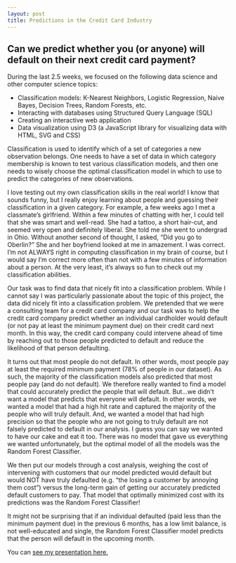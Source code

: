 ```yaml
---
layout: post
title: Predictions in the Credit Card Industry
---
```


##  Can we predict whether you (or anyone) will default on their next credit card payment? 

During the last 2.5 weeks, we focused on the following data science and other computer science topics:  
* Classification models: K-Nearest Neighbors, Logistic Regression, Naive Bayes, Decision Trees, Random Forests, etc.
* Interacting with databases using Structured Query Language (SQL) 
* Creating an interactive web application  
* Data visualization using D3 (a JavaScript library for visualizing data with HTML, SVG and CSS)  

Classification is used to identify which of a set of categories a new observation belongs. One needs to have a set of data in which category membership is known to test various classification models, and then one needs to wisely choose the optimal classification model in which to use to predict the categories of new observations.

I love testing out my own classification skills in the real world! I know that sounds funny, but I really enjoy learning about people and guessing their classification in a given category.  For example, a few weeks ago I met a classmate’s girlfriend. Within a few minutes of chatting with her, I could tell that she was smart and well-read. She had a tattoo, a short hair-cut, and seemed very open and definitely liberal. She told me she went to undergrad in Ohio. Without another second of thought, I asked, “Did you go to Oberlin?” She and her boyfriend looked at me in amazement. I was correct. I’m not ALWAYS right in computing classification in my brain of course, but I would say I’m correct more often than not with a few minutes of information about a person. At the very least, it’s always so fun to check out my classification abilities.

Our task was to find data that nicely fit into a classification problem. While I cannot say I was particularly passionate about the topic of this project, the data did nicely fit into a classification problem. We pretended that we were a consulting team for a credit card company and our task was to help the credit card company predict whether an individual cardholder would default (or not pay at least the minimum payment due) on their credit card next month. In this way, the credit card company could intervene ahead of time by reaching out to those people predicted to default and reduce the likelihood of that person defaulting.

It turns out that most people do not default. In other words, most people pay at least the required minimum payment (78% of people in our dataset). As such, the majority of the classification models also predicted that most people pay (and do not default). We therefore really wanted to find a model that could accurately predict the people that will default. But…we didn’t want a model that predicts that everyone will default. In other words, we wanted a model that had a high hit rate and captured the majority of the people who will truly default. And, we wanted a model that had high precision so that the people who are not going to truly default are not falsely predicted to default in our analysis. I guess you can say we wanted to have our cake and eat it too.  There was no model that gave us everything we wanted unfortunately, but the optimal model of all the models was the Random Forest Classifier.

We then put our models through a cost analysis, weighing the cost of intervening with customers that our model predicted would default but would NOT have truly defaulted  (e.g. “the losing a customer by annoying them cost”) versus the long-term gain of getting our accurately predicted default customers to pay. That model that optimally minimized cost with its predictions was the Random Forest Classifier!  

It might not be surprising that if an individual defaulted (paid less than the minimum payment due) in the previous 6 months, has a low limit balance, is not well-educated and single, the Random Forest Classifier model predicts that the person will default in the upcoming month. 


You can [see my presentation here.]({{Becca18,github.io}}/images/CreditCard.pdf)




